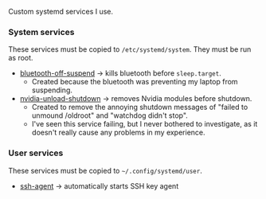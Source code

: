 Custom systemd services I use.

### System services
These services must be copied to `/etc/systemd/system`. They must be run as root.
- [bluetooth-off-suspend](./bluetooth-off-suspend.service) → kills bluetooth before `sleep.target`.
	- Created because the bluetooth was preventing my laptop from suspending.
- [nvidia-unload-shutdown](./nvidia-unload-shutdown.service) → removes Nvidia modules before shutdown.
	- Created to remove the annoying shutdown messages of "failed to unmound /oldroot" and "watchdog didn't stop".
	- I've seen this service failing, but I never bothered to investigate, as it doesn't really cause any problems in my experience.

### User services
These services must be copied to `~/.config/systemd/user`.
- [ssh-agent](./ssh-agent.service) → automatically starts SSH key agent
